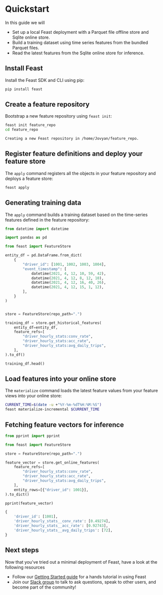 # Quickstart

In this guide we will
* Set up a local Feast deployment with a Parquet file offline store and Sqlite online store.
* Build a training dataset using time series features from the bundled Parquet files.
* Read the latest features from the Sqlite online store for inference.

## Install Feast

Install the Feast SDK and CLI using pip:

```bash
pip install feast
```

## Create a feature repository

Bootstrap a new feature repository using `feast init`:

```bash
feast init feature_repo
cd feature_repo
```
```bash
Creating a new Feast repository in /home/Jovyan/feature_repo.
```

## Register feature definitions and deploy your feature store

The `apply` command registers all the objects in your feature repository and deploys a feature store:

```bash
feast apply
```

## Generating training data

The `apply` command builds a training dataset based on the time-series features defined in the feature repository:

```python
from datetime import datetime

import pandas as pd

from feast import FeatureStore

entity_df = pd.DataFrame.from_dict(
    {
        "driver_id": [1001, 1002, 1003, 1004],
        "event_timestamp": [
            datetime(2021, 4, 12, 10, 59, 42),
            datetime(2021, 4, 12, 8, 12, 10),
            datetime(2021, 4, 12, 16, 40, 26),
            datetime(2021, 4, 12, 15, 1, 12),
        ],
    }
)


store = FeatureStore(repo_path=".")

training_df = store.get_historical_features(
    entity_df=entity_df,
    feature_refs=[
        "driver_hourly_stats:conv_rate",
        "driver_hourly_stats:acc_rate",
        "driver_hourly_stats:avg_daily_trips",
    ],
).to_df()

training_df.head()

```

## Load features into your online store

The `materialize` command loads the latest feature values from your feature views into your online store:

```bash
CURRENT_TIME=$(date -u +"%Y-%m-%dT%H:%M:%S")
feast materialize-incremental $CURRENT_TIME
```

## Fetching feature vectors for inference

```python
from pprint import pprint

from feast import FeatureStore

store = FeatureStore(repo_path=".")

feature_vector = store.get_online_features(
    feature_refs=[
        "driver_hourly_stats:conv_rate",
        "driver_hourly_stats:acc_rate",
        "driver_hourly_stats:avg_daily_trips",
    ],
    entity_rows=[{"driver_id": 1001}],
).to_dict()

pprint(feature_vector)

```
```python
{
    'driver_id': [1001],
    'driver_hourly_stats__conv_rate': [0.49274],
    'driver_hourly_stats__acc_rate': [0.92743],
    'driver_hourly_stats__avg_daily_trips': [72],
}
```

## Next steps

Now that you've tried out a minimal deployment of Feast, have a look at the following resources
* Follow our [Getting Started guide](getting-started/) for a hands tutorial in using Feast
* Join our [Slack group](https://slack.com) to talk to ask questions, speak to other users, and become part of the community!